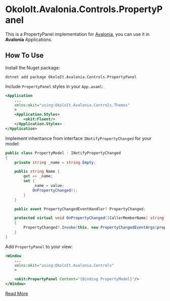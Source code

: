 ﻿# OkoloIt.Avalonia.Controls.PropertyPanel

This is a PropertyPanel implementation for [Avalonia](https://github.com/AvaloniaUI/Avalonia), you can use it in **Avalonia** Applications.

## How To Use

Install the Nuget package:

```shell
dotnet add package OkoloIt.Avalonia.Controls.PropertyPanel
```

Include `PropertyPanel` styles in your `App.axaml`:

```xml
<Application
    ...
    xmlns:okit="using:OkoloIt.Avalonia.Controls.Themes"
    >
    <Application.Styles>
        <okit:Fluent/>
    </Application.Styles>
</Application>
```

Implement inheritance from interface `INotifyPropertyChanged` for your model:

```cs
public class PropertyModel : INotifyPropertyChanged
{
    private string _name = string.Empty;

    public string Name {
        get => _name;
        set {
            _name = value;
            OnPropertyChanged();
        }
    }

    public event PropertyChangedEventHandler? PropertyChanged;

    protected virtual void OnPropertyChanged([CallerMemberName] string? propertyName = null)
    {
        PropertyChanged?.Invoke(this, new PropertyChangedEventArgs(propertyName));
    }
}
```

Add `PropertyPanel` to your view:

```xml
<Window
    ...
    xmlns:okit="using:OkoloIt.Avalonia.Controls"
    >

    <okit:PropertyPanel Content="{Binding PropertyModel}"/>
</Window>
```

[Read More](../samples/OkoloIt.Avalonia.UiKit)

